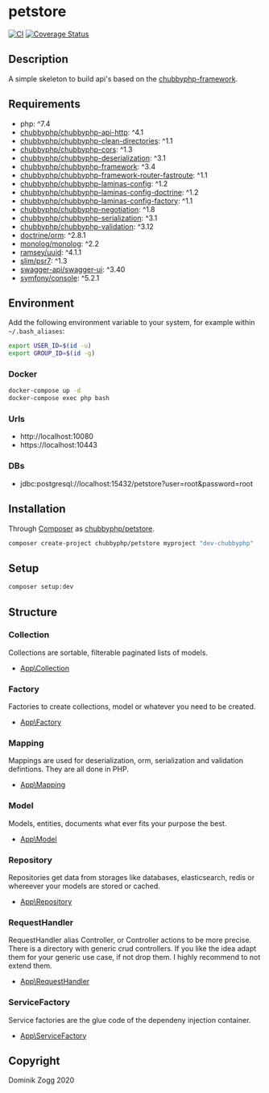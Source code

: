 # petstore

[![CI](https://github.com/chubbyphp/petstore/workflows/CI/badge.svg?branch=chubbyphp)](https://github.com/chubbyphp/petstore/actions?query=workflow%3ACI)
[![Coverage Status](https://coveralls.io/repos/github/chubbyphp/petstore/badge.svg?branch=chubbyphp)](https://coveralls.io/github/chubbyphp/petstore?branch=chubbyphp)

## Description

A simple skeleton to build api's based on the [chubbyphp-framework][1].

## Requirements

 * php: ^7.4
 * [chubbyphp/chubbyphp-api-http][2]: ^4.1
 * [chubbyphp/chubbyphp-clean-directories][3]: ^1.1
 * [chubbyphp/chubbyphp-cors][4]: ^1.3
 * [chubbyphp/chubbyphp-deserialization][5]: ^3.1
 * [chubbyphp/chubbyphp-framework][6]: ^3.4
 * [chubbyphp/chubbyphp-framework-router-fastroute][7]: ^1.1
 * [chubbyphp/chubbyphp-laminas-config][8]: ^1.2
 * [chubbyphp/chubbyphp-laminas-config-doctrine][9]: ^1.2
 * [chubbyphp/chubbyphp-laminas-config-factory][10]: ^1.1
 * [chubbyphp/chubbyphp-negotiation][11]: ^1.8
 * [chubbyphp/chubbyphp-serialization][12]: ^3.1
 * [chubbyphp/chubbyphp-validation][13]: ^3.12
 * [doctrine/orm][14]: ^2.8.1
 * [monolog/monolog][15]: ^2.2
 * [ramsey/uuid][16]: ^4.1.1
 * [slim/psr7][17]: ^1.3
 * [swagger-api/swagger-ui][18]: ^3.40
 * [symfony/console][19]: ^5.2.1

## Environment

Add the following environment variable to your system, for example within `~/.bash_aliases`:

```sh
export USER_ID=$(id -u)
export GROUP_ID=$(id -g)
```

### Docker

```sh
docker-compose up -d
docker-compose exec php bash
```

### Urls

* http://localhost:10080
* https://localhost:10443

### DBs

 * jdbc:postgresql://localhost:15432/petstore?user=root&password=root

## Installation

Through [Composer](http://getcomposer.org) as [chubbyphp/petstore][40].

```bash
composer create-project chubbyphp/petstore myproject "dev-chubbyphp"
```

## Setup

```sh
composer setup:dev
```

## Structure

### Collection

Collections are sortable, filterable paginated lists of models.

 * [App\Collection][60]

### Factory

Factories to create collections, model or whatever you need to be created.

 * [App\Factory][70]

### Mapping

Mappings are used for deserialization, orm, serialization and validation defintions. They are all done in PHP.

 * [App\Mapping][80]

### Model

Models, entities, documents what ever fits your purpose the best.

 * [App\Model][90]

### Repository

Repositories get data from storages like databases, elasticsearch, redis or whereever your models are stored or cached.

 * [App\Repository][100]

### RequestHandler

RequestHandler alias Controller, or Controller actions to be more precise.
There is a directory with generic crud controllers. If you like the idea adapt them for your generic use case, if not drop them.
I highly recommend to not extend them.

 * [App\RequestHandler][110]

### ServiceFactory

Service factories are the glue code of the dependeny injection container.

 * [App\ServiceFactory][120]

## Copyright

Dominik Zogg 2020

[1]: https://github.com/chubbyphp/chubbyphp-framework

[2]: https://packagist.org/packages/chubbyphp/chubbyphp-api-http
[3]: https://packagist.org/packages/chubbyphp/chubbyphp-clean-directories
[4]: https://packagist.org/packages/chubbyphp/chubbyphp-cors
[5]: https://packagist.org/packages/chubbyphp/chubbyphp-deserialization
[6]: https://packagist.org/packages/chubbyphp/chubbyphp-framework
[7]: https://packagist.org/packages/chubbyphp/chubbyphp-framework-router-fastroute
[8]: https://packagist.org/packages/chubbyphp/chubbyphp-laminas-config
[9]: https://packagist.org/packages/chubbyphp/chubbyphp-laminas-config-doctrine
[10]: https://packagist.org/packages/chubbyphp/chubbyphp-laminas-config-factory
[11]: https://packagist.org/packages/chubbyphp/chubbyphp-negotiation
[12]: https://packagist.org/packages/chubbyphp/chubbyphp-serialization
[13]: https://packagist.org/packages/chubbyphp/chubbyphp-validation
[14]: https://packagist.org/packages/doctrine/orm
[15]: https://packagist.org/packages/monolog/monolog
[16]: https://packagist.org/packages/ramsey/uuid
[17]: https://packagist.org/packages/slim/psr7
[18]: https://packagist.org/packages/swagger-api/swagger-ui
[19]: https://packagist.org/packages/symfony/console

[40]: https://packagist.org/packages/chubbyphp/petstore

[60]: src/Collection

[70]: src/Factory

[80]: src/Mapping

[90]: src/Model

[100]: src/Repository

[110]: src/RequestHandler

[120]: src/ServiceFactory
